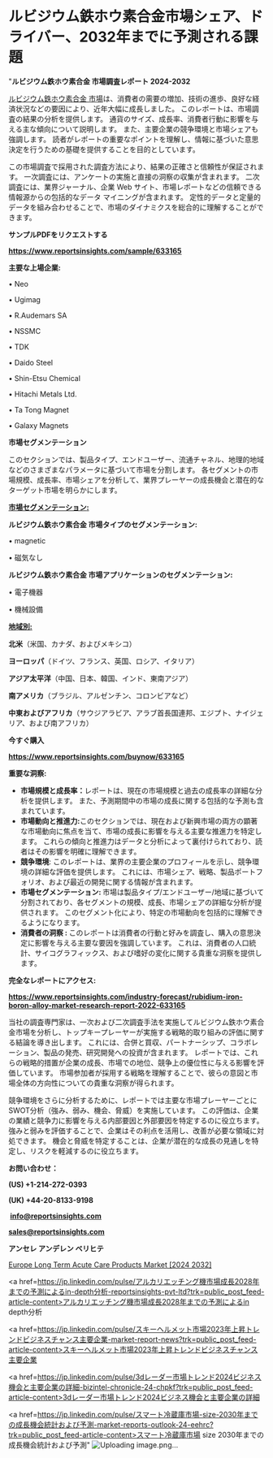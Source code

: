 # ルビジウム鉄ホウ素合金市場シェア、ドライバー、2032年までに予測される課題

"<strong>ルビジウム鉄ホウ素合金 市場調査レポート 2024-2032</strong>

<a href=https://www.reportsinsights.com/sample/633165>ルビジウム鉄ホウ素合金 市場</a>は、消費者の需要の増加、技術の進歩、良好な経済状況などの要因により、近年大幅に成長しました。 このレポートは、市場調査の結果の分析を提供します。 通貨のサイズ、成長率、消費者行動に影響を与える主な傾向について説明します。 また、主要企業の競争環境と市場シェアも強調します。 読者がレポートの重要なポイントを理解し、情報に基づいた意思決定を行うための基礎を提供することを目的としています。

この市場調査で採用された調査方法により、結果の正確さと信頼性が保証されます。 一次調査には、アンケートの実施と直接の洞察の収集が含まれます。 二次調査には、業界ジャーナル、企業 Web サイト、市場レポートなどの信頼できる情報源からの包括的なデータ マイニングが含まれます。 定性的データと定量的データを組み合わせることで、市場のダイナミクスを総合的に理解することができます。

<strong><b>サンプルPDFをリクエストする</b></strong>

<a href=https://www.reportsinsights.com/sample/633165><strong><u>https://www.reportsinsights.com/sample/633165</u></strong></a>

<strong>主要な上場企業:</strong>

• Neo

• Ugimag

• R.Audemars SA

• NSSMC

• TDK

• Daido Steel

• Shin-Etsu Chemical

• Hitachi Metals Ltd.

• Ta Tong Magnet

• Galaxy Magnets

<strong>市場セグメンテーション</strong>

このセクションでは、製品タイプ、エンドユーザー、流通チャネル、地理的地域などのさまざまなパラメータに基づいて市場を分割します。 各セグメントの市場規模、成長率、市場シェアを分析して、業界プレーヤーの成長機会と潜在的なターゲット市場を明らかにします。

<strong><u>市場セグメンテーション</u></strong><strong><u>:</u></strong>

<strong>ルビジウム鉄ホウ素合金 市場タイプのセグメンテーション:</strong>

• magnetic

• 磁気なし

<strong>ルビジウム鉄ホウ素合金 市場アプリケーションのセグメンテーション:</strong>

• 電子機器

• 機械設備

<strong><u>地域別</u></strong><strong><u>:</u></strong>

<strong>北米</strong>（米国、カナダ、およびメキシコ）

<strong>ヨーロッパ</strong>（ドイツ、フランス、英国、ロシア、イタリア）

<strong>アジア太平洋</strong>（中国、日本、韓国、インド、東南アジア）

<strong>南アメリカ</strong>（ブラジル、アルゼンチン、コロンビアなど）

<strong>中東およびアフリカ</strong>（サウジアラビア、アラブ首長国連邦、エジプト、ナイジェリア、および南アフリカ）

<strong>今すぐ購入</strong>

<a href=https://www.reportsinsights.com/buynow/633165><strong><u>https://www.reportsinsights.com/buynow/633165</u></strong></a>

<strong>重要な洞察:</strong>
<ul>
  <li><strong>市場規模と成長率：</strong>レポートは、現在の市場規模と過去の成長率の詳細な分析を提供します。 また、予測期間中の市場の成長に関する包括的な予測も含まれています。</li>
  <li><strong>市場動向と推進力:</strong>このセクションでは、現在および新興市場の両方の顕著な市場動向に焦点を当て、市場の成長に影響を与える主要な推進力を特定します。 これらの傾向と推進力はデータと分析によって裏付けられており、読者はその影響を明確に理解できます。</li>
  <li><strong>競争環境</strong>: このレポートは、業界の主要企業のプロフィールを示し、競争環境の詳細な評価を提供します。 これには、市場シェア、戦略、製品ポートフォリオ、および最近の開発に関する情報が含まれます。</li>
  <li><strong>市場セグメンテーション: </strong>市場は製品タイプ/エンドユーザー/地域に基づいて分割されており、各セグメントの規模、成長、市場シェアの詳細な分析が提供されます。 このセグメント化により、特定の市場動向を包括的に理解できるようになります。</li>
  <li><strong>消費者の洞察 : </strong>このレポートは消費者の行動と好みを調査し、購入の意思決定に影響を与える主要な要因を強調しています。 これは、消費者の人口統計、サイコグラフィックス、および嗜好の変化に関する貴重な洞察を提供します。</li>
</ul>
<strong>完全なレポートにアクセス:</strong>

<a href=https://www.reportsinsights.com/industry-forecast/rubidium-iron-boron-alloy-market-research-report-2022-633165><strong><u><b>https://www.reportsinsights.com/industry-forecast/rubidium-iron-boron-alloy-market-research-report-2022-633165</b></u></strong></a>

当社の調査専門家は、一次および二次調査手法を実施してルビジウム鉄ホウ素合金市場を分析し、トップキープレーヤーが実施する戦略的取り組みの評価に関する結論を導き出します。 これには、合併と買収、パートナーシップ、コラボレーション、製品の発売、研究開発への投資が含まれます。 レポートでは、これらの戦略的措置が企業の成長、市場での地位、競争上の優位性に与える影響を評価しています。 市場参加者が採用する戦略を理解することで、彼らの意図と市場全体の方向性についての貴重な洞察が得られます。

競争環境をさらに分析するために、レポートでは主要な市場プレーヤーごとにSWOT分析（強み、弱み、機会、脅威）を実施しています。 この評価は、企業の業績と競争力に影響を与える内部要因と外部要因を特定するのに役立ちます。 強みと弱みを評価することで、企業はその利点を活用し、改善が必要な領域に対処できます。 機会と脅威を特定することは、企業が潜在的な成長の見通しを特定し、リスクを軽減するのに役立ちます。

<strong>お問い合わせ：</strong>

<strong>(US) +1-214-272-0393</strong>

<strong>(UK) +44-20-8133-9198</strong>

<strong> </strong><a href=info@reportsinsights.com><strong><u>info@reportsinsights.com</u></strong></a>

<a href=sales@reportsinsights.com><strong><u>sales@reportsinsights.com</u></strong></a>

<strong>アンセレ アンデレン ベリヒテ</strong>

<a href=https://www.linkedin.com/pulse/europe-long-term-acute-care-products-markets-analysis-paj3f/>Europe Long Term Acute Care Products Market [2024 2032]</a>

<a href=https://jp.linkedin.com/pulse/アルカリエッチング機市場成長2028年までの予測によるin-depth分析-reportsinsights-pvt-ltd?trk=public_post_feed-article-content>アルカリエッチング機市場成長2028年までの予測によるin depth分析</a>

<a href=https://jp.linkedin.com/pulse/スキーヘルメット市場2023年上昇トレンドビジネスチャンス主要企業-market-report-news?trk=public_post_feed-article-content>スキーヘルメット市場2023年上昇トレンドビジネスチャンス主要企業</a>

<a href=https://jp.linkedin.com/pulse/3dレーダー市場トレンド2024ビジネス機会と主要企業の詳細-bizintel-chronicle-24-chpkf?trk=public_post_feed-article-content>3dレーダー市場トレンド2024ビジネス機会と主要企業の詳細</a>

<a href=https://jp.linkedin.com/pulse/スマート冷蔵庫市場-size-2030年までの成長機会統計および予測-market-reports-outlook-24-eehrc?trk=public_post_feed-article-content>スマート冷蔵庫市場 size 2030年までの成長機会統計および予測</a>"
![Uploading image.png…]()
